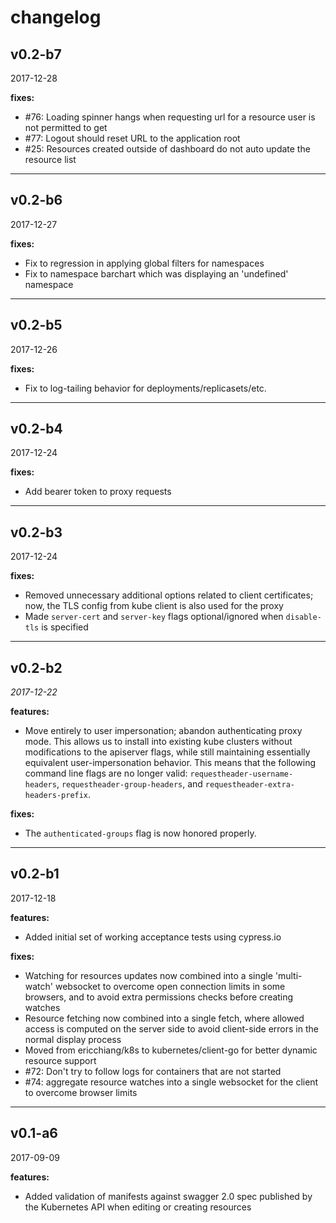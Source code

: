 changelog
===

v0.2-b7
---

2017-12-28

**fixes:**

- #76: Loading spinner hangs when requesting url for a resource user is not permitted to get 
- #77: Logout should reset URL to the application root
- #25: Resources created outside of dashboard do not auto update the resource list

---

v0.2-b6
---

2017-12-27

**fixes:**

- Fix to regression in applying global filters for namespaces
- Fix to namespace barchart which was displaying an 'undefined' namespace

---

v0.2-b5 
---

2017-12-26

**fixes:**

- Fix to log-tailing behavior for deployments/replicasets/etc.

---

v0.2-b4 
---

2017-12-24

**fixes:**

- Add bearer token to proxy requests

---

v0.2-b3 
---

2017-12-24

**fixes:**

- Removed unnecessary additional options related to client certificates; now, the TLS config from kube client is also used for the proxy
- Made `server-cert` and `server-key` flags optional/ignored when `disable-tls` is specified

---

v0.2-b2
---

_2017-12-22_

**features:**

- Move entirely to user impersonation; abandon authenticating proxy mode. This allows us to install into existing kube
clusters without modifications to the apiserver flags, while still maintaining essentially equivalent user-impersonation
behavior. This means that the following command line flags are no longer valid: `requestheader-username-headers`, `requestheader-group-headers`,
and `requestheader-extra-headers-prefix`.

**fixes:**

- The `authenticated-groups` flag is now honored properly.

---

v0.2-b1 
---

2017-12-18

**features:**

- Added initial set of working acceptance tests using cypress.io

**fixes:**

- Watching for resources updates now combined into a single 'multi-watch' websocket to overcome open connection limits in some browsers,
and to avoid extra permissions checks before creating watches
- Resource fetching now combined into a single fetch, where allowed access is computed on the server side to avoid client-side errors
in the normal display process
- Moved from ericchiang/k8s to kubernetes/client-go for better dynamic resource support
- #72: Don't try to follow logs for containers that are not started
- #74: aggregate resource watches into a single websocket for the client to overcome browser limits 

---

v0.1-a6 
---

2017-09-09

**features:**

- Added validation of manifests against swagger 2.0 spec published by the Kubernetes API when editing or creating resources

